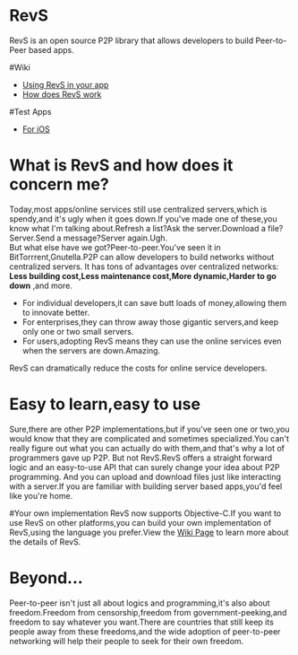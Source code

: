 RevS
================

RevS is an open source P2P library that allows developers to build Peer-to-Peer based apps.

#Wiki
 * [Using RevS in your app](https://github.com/theGreatLzbdd/RevS/wiki/Guide-of-using-RevS-in-your-app)
 * [How does RevS work](https://github.com/theGreatLzbdd/RevS/wiki/How-does-RevS-work)

#Test Apps
 * [For iOS](https://github.com/theGreatLzbdd/RevSTest-Objective-C)

# What is RevS and how does it concern me?
Today,most apps/online services still use centralized servers,which is spendy,and it's ugly when it goes down.If you've made one of these,you know what I'm talking about.Refresh a list?Ask the server.Download a file?Server.Send a message?Server again.Ugh.  
But what else have we got?Peer-to-peer.You've seen it in BitTorrrent,Gnutella.P2P can allow developers to build networks without centralized servers.
It has tons of advantages over centralized networks: **Less building cost,Less maintenance cost,More dynamic,Harder to go down** ,and more.

 * For individual developers,it can save butt loads of money,allowing them to innovate better.
 * For enterprises,they can throw away those gigantic servers,and keep only one or two small servers.
 * For users,adopting RevS means they can use the online services even when the servers are down.Amazing.  

RevS can dramatically reduce the costs for online service developers.

# Easy to learn,easy to use
Sure,there are other P2P implementations,but if you've seen one or two,you would know that they are complicated and sometimes specialized.You can't really figure out what you can actually do with them,and that's why a lot of programmers gave up P2P.
But not RevS.RevS offers a straight forward logic and an easy-to-use API that can surely change your idea about P2P programming.
And you can upload and download files just like interacting with a server.If you are familiar with building server based apps,you'd feel like you're home.

#Your own implementation
RevS now supports Objective-C.If you want to use RevS on other platforms,you can build your own implementation of RevS,using the language you prefer.View the [Wiki Page](https://github.com/theGreatLzbdd/RevS/wiki) to learn more about the details of RevS.

# Beyond...
Peer-to-peer isn't just all about logics and programming,it's also about freedom.Freedom from censorship,freedom from government-peeking,and freedom to say whatever you want.There are countries that still keep its people away from these freedoms,and the wide adoption of peer-to-peer networking will help their people to seek for their own freedom.
